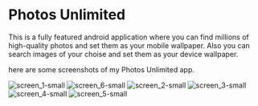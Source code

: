 
# Photos Unlimited

This is a fully featured android application where you can find millions of high-quality photos and set them as your mobile wallpaper.
Also you can search images of your choise and set them as your device wallpaper.

here are some screenshots of my Photos Unlimited app.


![screen_1-small](https://user-images.githubusercontent.com/67537548/123542682-99182880-d768-11eb-8ef3-60e6b0767ffd.png)
![screen_6-small](https://user-images.githubusercontent.com/67537548/123542713-c7960380-d768-11eb-99b0-4aa4af2db4da.png)
![screen_2-small](https://user-images.githubusercontent.com/67537548/123542707-bea53200-d768-11eb-9709-5cf8c853fb7c.png)
![screen_3-small](https://user-images.githubusercontent.com/67537548/123542714-c95fc700-d768-11eb-98cb-173ae552cbe4.png)
![screen_4-small](https://user-images.githubusercontent.com/67537548/123542715-c9f85d80-d768-11eb-80f2-d347c37894fd.png)
![screen_5-small](https://user-images.githubusercontent.com/67537548/123542718-cb298a80-d768-11eb-941a-7a71f8fcfc05.png)



